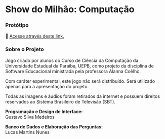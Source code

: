 # Show do Milhão: Computação

<h3>Protótipo</h3>
<p>🔗 <a href="http://gustavosilva.com.br/wp-content/uploads/sites/17/showdomilhao/game.html" target="_blank">Acesse através deste link.</a></p>

<h3>Sobre o Projeto</h3>
<p>Jogo criado por alunos do Curso de Ciência da Computação da Universidade Estadual da
Paraíba, UEPB, como projeto da disciplina de Software Educacional ministrada pela professora
Alanna Coêlho.</p>

<p>Com caráter experimental, este jogo não será distribuído. Será utilizado apenas para a
apresentação do projeto.</p>

<p>Todas as imagens e áudios foram retirados da internet e possuem direitos reservados ao
Sistema Brasileiro de Televisão (SBT).</p>

<p><b>Programação e Design de Interface:</b><br/>
Gustavo Silva Medeiros</p>

<p><b>Banco de Dados e Elaboração das Perguntas:</b><br/>
Lucas Martins Nunes</p>
